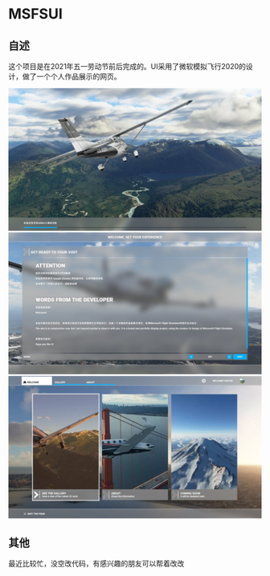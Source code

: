 # MSFSUI

## 自述

这个项目是在2021年五一劳动节前后完成的。UI采用了微软模拟飞行2020的设计，做了一个个人作品展示的网页。

![](https://github.com/doraFX/MSFSUI/blob/main/img/1.jpg)
![](https://github.com/doraFX/MSFSUI/blob/main/img/2.jpg)
![](https://github.com/doraFX/MSFSUI/blob/main/img/3.jpg)

## 其他

最近比较忙，没空改代码，有感兴趣的朋友可以帮着改改
